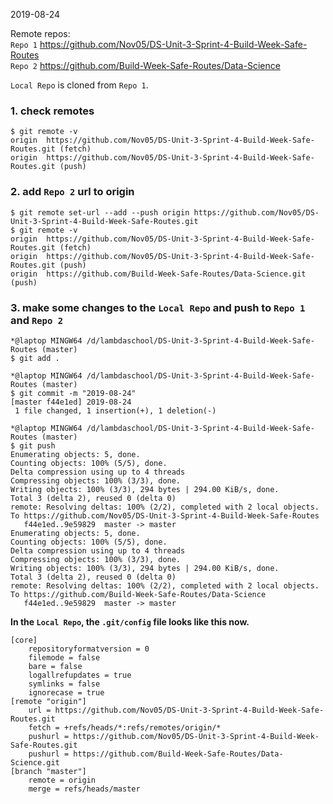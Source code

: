 2019-08-24

Remote repos:   
`Repo 1` https://github.com/Nov05/DS-Unit-3-Sprint-4-Build-Week-Safe-Routes  
`Repo 2` https://github.com/Build-Week-Safe-Routes/Data-Science

`Local Repo` is cloned from `Repo 1`.

### 1. check remotes
```
$ git remote -v
origin  https://github.com/Nov05/DS-Unit-3-Sprint-4-Build-Week-Safe-Routes.git (fetch)
origin  https://github.com/Nov05/DS-Unit-3-Sprint-4-Build-Week-Safe-Routes.git (push)
```

### 2. add `Repo 2` url to origin   
```
$ git remote set-url --add --push origin https://github.com/Nov05/DS-Unit-3-Sprint-4-Build-Week-Safe-Routes.git
$ git remote -v
origin  https://github.com/Nov05/DS-Unit-3-Sprint-4-Build-Week-Safe-Routes.git (fetch)
origin  https://github.com/Nov05/DS-Unit-3-Sprint-4-Build-Week-Safe-Routes.git (push)
origin  https://github.com/Build-Week-Safe-Routes/Data-Science.git (push)
```

### 3. make some changes to the `Local Repo` and push to `Repo 1` and `Repo 2`  
```
*@laptop MINGW64 /d/lambdaschool/DS-Unit-3-Sprint-4-Build-Week-Safe-Routes (master)
$ git add .

*@laptop MINGW64 /d/lambdaschool/DS-Unit-3-Sprint-4-Build-Week-Safe-Routes (master)
$ git commit -m "2019-08-24"
[master f44e1ed] 2019-08-24
 1 file changed, 1 insertion(+), 1 deletion(-)

*@laptop MINGW64 /d/lambdaschool/DS-Unit-3-Sprint-4-Build-Week-Safe-Routes (master)
$ git push
Enumerating objects: 5, done.
Counting objects: 100% (5/5), done.
Delta compression using up to 4 threads
Compressing objects: 100% (3/3), done.
Writing objects: 100% (3/3), 294 bytes | 294.00 KiB/s, done.
Total 3 (delta 2), reused 0 (delta 0)
remote: Resolving deltas: 100% (2/2), completed with 2 local objects.
To https://github.com/Nov05/DS-Unit-3-Sprint-4-Build-Week-Safe-Routes
   f44e1ed..9e59829  master -> master
Enumerating objects: 5, done.
Counting objects: 100% (5/5), done.
Delta compression using up to 4 threads
Compressing objects: 100% (3/3), done.
Writing objects: 100% (3/3), 294 bytes | 294.00 KiB/s, done.
Total 3 (delta 2), reused 0 (delta 0)
remote: Resolving deltas: 100% (2/2), completed with 2 local objects.
To https://github.com/Build-Week-Safe-Routes/Data-Science
   f44e1ed..9e59829  master -> master
```

**In the `Local Repo`, the `.git/config` file looks like this now.**
```
[core]
	repositoryformatversion = 0
	filemode = false
	bare = false
	logallrefupdates = true
	symlinks = false
	ignorecase = true
[remote "origin"]
	url = https://github.com/Nov05/DS-Unit-3-Sprint-4-Build-Week-Safe-Routes.git
	fetch = +refs/heads/*:refs/remotes/origin/*
	pushurl = https://github.com/Nov05/DS-Unit-3-Sprint-4-Build-Week-Safe-Routes.git
	pushurl = https://github.com/Build-Week-Safe-Routes/Data-Science.git
[branch "master"]
	remote = origin
	merge = refs/heads/master
```

